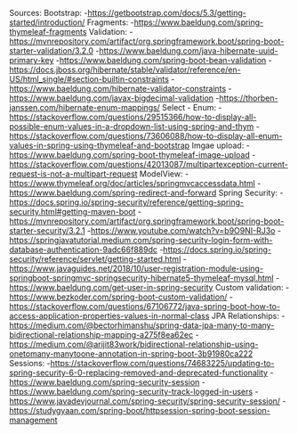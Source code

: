 Sources:
    Bootstrap:
        -https://getbootstrap.com/docs/5.3/getting-started/introduction/
    Fragments:
        -https://www.baeldung.com/spring-thymeleaf-fragments
    Validation:
        -https://mvnrepository.com/artifact/org.springframework.boot/spring-boot-starter-validation/3.2.0
        -https://www.baeldung.com/java-hibernate-uuid-primary-key
        -https://www.baeldung.com/spring-boot-bean-validation
        -https://docs.jboss.org/hibernate/stable/validator/reference/en-US/html_single/#section-builtin-constraints
        -https://www.baeldung.com/hibernate-validator-constraints
        -https://www.baeldung.com/javax-bigdecimal-validation
        -https://thorben-janssen.com/hibernate-enum-mappings/
    Select - Enum:
        -https://stackoverflow.com/questions/29515366/how-to-display-all-possible-enum-values-in-a-dropdown-list-using-spring-and-thym
        -https://stackoverflow.com/questions/73606088/how-to-display-all-enum-values-in-spring-using-thymeleaf-and-bootstrap
    Imgae upload:
        -https://www.baeldung.com/spring-boot-thymeleaf-image-upload
        -https://stackoverflow.com/questions/42013087/multipartexception-current-request-is-not-a-multipart-request
    ModelView:
        -https://www.thymeleaf.org/doc/articles/springmvcaccessdata.html
        -https://www.baeldung.com/spring-redirect-and-forward
    Spring Security:
        -https://docs.spring.io/spring-security/reference/getting-spring-security.html#getting-maven-boot
        -https://mvnrepository.com/artifact/org.springframework.boot/spring-boot-starter-security/3.2.1
        -https://www.youtube.com/watch?v=b9O9NI-RJ3o
        -https://springjavatutorial.medium.com/spring-security-login-form-with-database-authentication-9adc66f889dc
        -https://docs.spring.io/spring-security/reference/servlet/getting-started.html
        -https://www.javaguides.net/2018/10/user-registration-module-using-springboot-springmvc-springsecurity-hibernate5-thymeleaf-mysql.html
        -https://www.baeldung.com/get-user-in-spring-security
    Custom validation:
        -https://www.bezkoder.com/spring-boot-custom-validation/
        -https://stackoverflow.com/questions/67106772/java-spring-boot-how-to-access-application-properties-values-in-normal-class
    JPA Relationships:
        -https://medium.com/@bectorhimanshu/spring-data-jpa-many-to-many-bidirectional-relationship-mapping-a275f8ea62ec
        -https://medium.com/@arijit83work/bidirectional-relationship-using-onetomany-manytoone-annotation-in-spring-boot-3b91980ca222
    Sessions:
        -https://stackoverflow.com/questions/74683225/updating-to-spring-security-6-0-replacing-removed-and-deprecated-functionality
        -https://www.baeldung.com/spring-security-session
        -https://www.baeldung.com/spring-security-track-logged-in-users
        -https://www.javadevjournal.com/spring-security/spring-security-session/
        -https://studygyaan.com/spring-boot/httpsession-spring-boot-session-management

